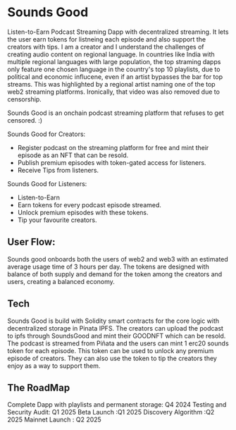 # Sounds Good

Listen-to-Earn Podcast Streaming Dapp with decentralized streaming. It lets the user earn tokens for listneing each episode and also support the creators with tips.
I am a creator and I understand the challenges of creating audio content on regional language. In countries like India with multiple regional languages with large population, the top straming dapps only feature one chosen language in the country's top 10 playlists, due to political and economic influcene, even if an artist bypasses the bar for top streams.
This was highlighted by a regional artist naming one of the top web2 streaming platforms. Ironically, that video was also removed due to censorship.

Sounds Good is an onchain podcast streaming platform that refuses to get censored. :)

Sounds Good for Creators:

- Register podcast on the streaming platform for free and mint their episode as an NFT that can be resold.
- Publish premium episodes with token-gated access for listeners.
- Receive Tips from listeners.

Sounds Good for Listeners:

- Listen-to-Earn
- Earn tokens for every podcast episode streamed.
- Unlock premium episodes with these tokens.
- Tip your favourite creators.

## User Flow:

Sounds good onboards both the users of web2 and web3 with an estimated average usage time of 3 hours per day.
The tokens are designed with balance of both supply and demand for the token among the creators and users, creating a balanced economy.

## Tech

Sounds Good is build with Solidity smart contracts for the core logic with decentralized storage in Pinata IPFS.
The creators can upload the podcast to ipfs through SoundsGood and mint their GOODNFT which can be resold.
The podcast is streamed from Piñata and the users can mint 1 erc20 sounds token for each episode. This token can be used to unlock any premium episode of creators.
They can also use the token to tip the creators they enjoy as a way to support them.

## The RoadMap

Complete Dapp with playlists and permanent storage: Q4 2024
Testing and Security Audit: Q1 2025
Beta Launch :Q1 2025
Discovery Algorithm :Q2 2025
Mainnet Launch : Q2 2025

